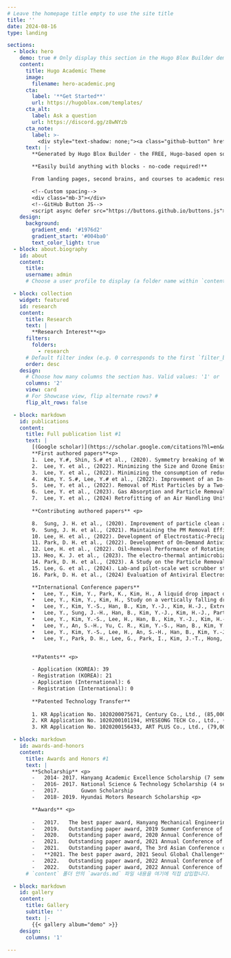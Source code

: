 ```yaml
---
# Leave the homepage title empty to use the site title
title: ''
date: 2024-08-16
type: landing

sections:
  - block: hero
    demo: true # Only display this section in the Hugo Blox Builder demo site
    content:
      title: Hugo Academic Theme
      image:
        filename: hero-academic.png
      cta:
        label: '**Get Started**'
        url: https://hugoblox.com/templates/
      cta_alt:
        label: Ask a question
        url: https://discord.gg/z8wNYzb
      cta_note:
        label: >-
          <div style="text-shadow: none;"><a class="github-button" href="https://github.com/HugoBlox/hugo-blox-builder" data-icon="octicon-star" data-size="large" data-show-count="true" aria-label="Star">Star Hugo Blox Builder</a></div><div style="text-shadow: none;"><a class="github-button" href="https://github.com/HugoBlox/theme-academic-cv" data-icon="octicon-star" data-size="large" data-show-count="true" aria-label="Star">Star the Academic template</a></div>
      text: |-
        **Generated by Hugo Blox Builder - the FREE, Hugo-based open source website builder trusted by 500,000+ sites.**

        **Easily build anything with blocks - no-code required!**

        From landing pages, second brains, and courses to academic resumés, conferences, and tech blogs.

        <!--Custom spacing-->
        <div class="mb-3"></div>
        <!--GitHub Button JS-->
        <script async defer src="https://buttons.github.io/buttons.js"></script>
    design:
      background:
        gradient_end: '#1976d2'
        gradient_start: '#004ba0'
        text_color_light: true
  - block: about.biography
    id: about
    content:
      title:  
      username: admin
      # Choose a user profile to display (a folder name within `content/authors/`)

  - block: collection
    widget: featured
    id: research
    content:
      title: Research
      text: |
        **Research Interest**<p>
      filters:
        folders:
          - research
      # Default filter index (e.g. 0 corresponds to the first `filter_button` instance below).
      order: desc
    design:
      # Choose how many columns the section has. Valid values: '1' or '2'.
      columns: '2'
      view: card
      # For Showcase view, flip alternate rows? #
      flip_alt_rows: false

  - block: markdown
    id: publications
    content:
      title: Full publication list #1
      text: |
        [(Google scholar)](https://scholar.google.com/citations?hl=en&user=3pAeZpEAAAAJ)<p>
        **First authored papers**<p>
        1.	Lee, Y.#, Shin, S.# et al., (2020). Symmetry breaking of Worthington jets by gradients in liquid pool depth, *Physics of Fluids.*
        2.	Lee, Y. et al., (2022). Minimizing the Size and Ozone Emission of Electrostatic Precipitators Using Dielectric and Rolled Carbon Film Coatings, *IEEE Transactions on Industry Applications.*  
        3.	Lee, Y. et al., (2022). Minimizing the consumption of reducing agents for NOx removal in a wet scrubber without H2S formation, *Separation and Purification Technology.*
        4.	Kim, Y. S.#, Lee, Y.# et al., (2022). Improvement of an In-Duct Two-Stage Electrostatic Precipitator via Diffusion Charging, *Toxics.*
        5.	Lee, Y. et al., (2022). Removal of Mist Particles by a Two-Stage Electrostatic Precipitator Featuring Plastic Plate Electrodes, *IEEE Transactions on Industry Applications.*
        6.	Lee, Y. et al., (2023). Gas Absorption and Particle Removal Performance of Wet Parallel-membrane Array System, *IEEE Transactions on Industry Applications.*
        7.	Lee, Y. et al., (2024) Retrofitting of an Air Handling Unit by a Two-Stage Electrostatic Precipitator, *IEEE Transactions on Industry Applications.*<p>
        
        **Contributing authored papers** <p>

        8.	Sung, J. H. et al., (2020). Improvement of particle clean air delivery rate of an ion spray electrostatic air cleaner with zero-ozone based on diffusion charging, *Building and Environment.*
        9.	Sung, J. H. et al., (2021). Maintaining the PM Removal Efficiency of a Two-Stage ESP With External Ion-Injection Discharge via a Water Film on the Collection Plate and Cleaning of the Ionizer, *IEEE Transactions on Industry Applications.*
        10.	Lee, H. et al., (2022). Development of Electrostatic-Precipitator-Type Air Conditioner for Reduction of Fine Particulate Matter in Subway, *IEEE Transactions on Industry Applications.*
        11.	Park, D. H. et al., (2022). Development of On-Demand Antiviral Electrostatic Precipitators with Electrothermal-Based Antiviral Surfaces against Airborne Virus Particles, *Toxics.*
        12.	Lee, H. et al., (2022). Oil-Removal Performance of Rotating-Disk-Type Oil Separator, *Energies.*
        13.	Heo, K. J. et al., (2023). The electro-thermal antimicrobial carbon surface, *IEEE Transactions on Industry Applications.*
        14.	Park, D. H. et al., (2023). A Study on the Particle Removal Efficiency and Durability according to the Material of the Ionizer of the Fiber Brush Type Electric Precipitator, *IEEE Transactions on Industry Applications.* 
        15.	Lee, G. et al., (2024). Lab-and pilot-scale wet scrubber study on the redox-mediated simultaneous removal of NOx and SO2 using a CaCO3-based slurry with KI as a redox catalyst, *Chemosphere.*
        16.	Park, D. H. et al., (2024) Evaluation of Antiviral Electrostatic Precipitator with Commercially Antiviral Films Coated on Collection Plates Against Aerosolized Viruses, *IEEE Transactions on Industry Applications.* <p>

        **International Conference papers** 
        •	Lee, Y., Kim, Y., Park, K., Kim, H., A liquid drop impact on a liquid pool with an inclined bottom substrate, 71st Annual Meeting of the APS Division of Fluid Dynamics, Atlanta, Georgia (USA), 2018
        •	Lee, Y., Kim, Y., Kim, H., Study on a vertically falling droplet toward a liquid pool, 72nd Annual Meeting of the APS Division of Fluid Dynamics, Seattle, Washington (USA), 2019
        •	Lee, Y., Kim, Y.-S., Han, B., Kim, Y.-J., Kim, H.-J., Extremely low ozone emission electrostatic compact air purifier using carbon fiber ionizers and carbon film collection stage, 2020 IEEE Industry Applications Society Annual Meeting, Detroit, Michigan (USA), 2020
        •	Lee, Y., Sung, J.-H., Han, B., Kim, Y.-J., Kim, H.-J., Particle removal performance of a two stage electrostatic precipitator with carbon based nonmetallic collection plates for oil mist, 2020 IEEE Industry Applications Society Annual Meeting, Detroit, Michigan (USA), 2020
        •	Lee, Y., Kim, Y.-S., Lee, H., Han, B., Kim, Y.-J., Kim, H.-J., The daily distribution of PM2.5 in Subway station and Reduction, The 3rd Asian Conference on Railway Engineering and Transportation, Jeju (South Korea), 2021
        •	Lee, Y., An, S.-H., Yu, C. R., Kim, Y.-S., Han, B., Kim, Y.-J., Kim, H.-J., Gas absorption and particle removal performance of wet parallel-membrane array system, 2021 IEEE Industry Applications Society Annual Meeting, Vancouver, British Columbia (Canada), 2021
        •	Lee, Y., Kim, Y.-S., Lee, H., An, S.-H., Han, B., Kim, Y.-J., Kim, H.-J., Retrofit of an Air Handling Unit by a Two-Stage Electrostatic Precipitator, 2022 Joint Conference on Electrostatics, Charlotte, North Carolina (USA), 2022
        •	Lee, Y., Park, D. H., Lee, G., Park, I., Kim, J.-T., Hong, K.-J., Han, B., Kim, S.-B., *Ionic wind induced fine particle removing propeller, 76th Annual Meeting of the APS Division of Fluid Dynamics, Washington D.C. (USA), 2019


        **Patents** <p>

        - Application (KOREA): 39 
        - Registration (KOREA): 21
        - Application (International): 6
        - Registration (International): 0
        
        **Patented Technology Transfer**
        
        1. KR Application No. 1020200075671, Century Co., Ltd., (85,000,000 KRW)<p>
        2. KR Application No. 1020200101194, HYESEONG TECH Co., Ltd., (58,000,000 KRW) <p>
        3. KR Application No. 1020200156433, ART PLUS Co., Ltd., (79,000,000 KRW)<p>

  - block: markdown
    id: awards-and-honors
    content:
      title: Awards and Honors #1
      text: |
        **Scholarship** <p>
        -	2014- 2017. Hanyang Academic Excellence Scholarship (7 semesters)
        -	2016- 2017. National Science & Technology Scholarship (4 semesters)
        -	2017.       Guwon Scholarship
        -	2018- 2019. Hyundai Motors Research Scholarship <p>

        **Awards** <p>
        
        -	2017.	The best paper award, Hanyang Mechanical Engineering Design Competition
        -	2019.	Outstanding paper award, 2019 Summer Conference of Korean Society of Visualization
        -	2020.	Outstanding paper award, 2020 Annual Conference of Korean Society for indoor Environment
        -	2021.	Outstanding paper award, 2021 Annual Conference of Korean Association for Particle and Aerosol Research
        -	2021.	Outstanding paper award, The 3rd Asian Conference on Railway Engineering and Transportation
        -	**2021.	The best paper award, 2021 Seoul Global Challenge** (7,000 USD) ([YouTube](https://www.youtube.com/watch?v=Aqv8clNCg2A), [News](https://smartcity.go.kr/en/2021/12/16/%EC%84%9C%EC%9A%B8%EC%8B%9C-%EC%A7%80%ED%95%98%EC%B2%A0-%EB%AF%B8%EC%84%B8%EB%A8%BC%EC%A7%80%EC%A0%80%EA%B0%90%EA%B8%B0%EC%88%A0%EA%B0%9C%EB%B0%9C-%ED%94%84%EB%9E%91%EC%8A%A4%EC%97%B0%EA%B5%AC/))
        -	2022.	Outstanding paper award, 2022 Annual Conference of Korean Association for Particle and Aerosol Research
        -	2022.	Outstanding paper award, 2022 Annual Conference of Korean Society for Atmospheric Environment
      # `content` 폴더 안의 `awards.md` 파일 내용을 여기에 직접 삽입합니다.

  - block: markdown
    id: gallery
    content:
      title: Gallery
      subtitle: ''
      text: |-
        {{< gallery album="demo" >}}
    design:
      columns: '1'
  
---
```

